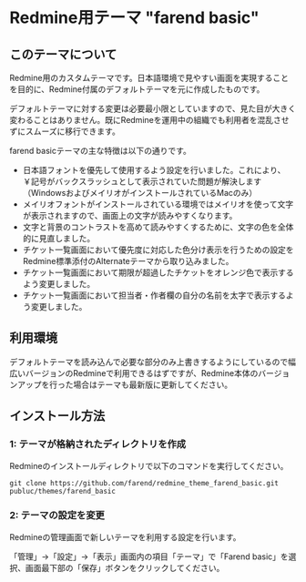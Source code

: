 # Redmine用テーマ "farend basic"

## このテーマについて

Redmine用のカスタムテーマです。日本語環境で見やすい画面を実現することを目的に、Redmine付属のデフォルトテーマを元に作成したものです。

デフォルトテーマに対する変更は必要最小限としていますので、見た目が大きく変わることはありません。既にRedmineを運用中の組織でも利用者を混乱させずにスムーズに移行できます。

farend basicテーマの主な特徴は以下の通りです。

* 日本語フォントを優先して使用するよう設定を行いました。これにより、￥記号がバックスラッシュとして表示されていた問題が解決します（WindowsおよびメイリオがインストールされているMacのみ）
* メイリオフォントがインストールされている環境ではメイリオを使って文字が表示されますので、画面上の文字が読みやすくなります。
* 文字と背景のコントラストを高めて読みやすくするために、文字の色を全体的に見直しました。
* チケット一覧画面において優先度に対応した色分け表示を行うための設定をRedmine標準添付のAlternateテーマから取り込みました。
* チケット一覧画面において期限が超過したチケットをオレンジ色で表示するよう変更しました。
* チケット一覧画面において担当者・作者欄の自分の名前を太字で表示するよう変更しました。


## 利用環境

デフォルトテーマを読み込んで必要な部分のみ上書きするようにしているので幅広いバージョンのRedmineで利用できるはずですが、Redmine本体のバージョンアップを行った場合はテーマも最新版に更新してください。


## インストール方法

### 1: テーマが格納されたディレクトリを作成

Redmineのインストールディレクトリで以下のコマンドを実行してください。

```
git clone https://github.com/farend/redmine_theme_farend_basic.git publuc/themes/farend_basic
```

### 2: テーマの設定を変更

Redmineの管理画面で新しいテーマを利用する設定を行います。

「管理」→「設定」→「表示」画面内の項目「テーマ」で「Farend basic」を選
択、画面最下部の「保存」ボタンをクリックしてください。
